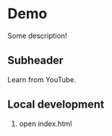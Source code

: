 # Demo

Some description!

## Subheader

Learn from YouTube.

## Local development

1. open index.html

